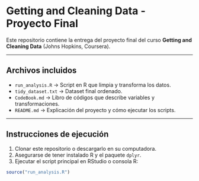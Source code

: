 

# Getting and Cleaning Data - Proyecto Final

Este repositorio contiene la entrega del proyecto final del curso **Getting and Cleaning Data** (Johns Hopkins, Coursera).

---

## Archivos incluidos

- `run_analysis.R` → Script en R que limpia y transforma los datos.  
- `tidy_dataset.txt` → Dataset final ordenado.  
- `CodeBook.md` → Libro de códigos que describe variables y transformaciones.  
- `README.md` → Explicación del proyecto y cómo ejecutar los scripts.  

---

## Instrucciones de ejecución

1. Clonar este repositorio o descargarlo en su computadora.  
2. Asegurarse de tener instalado R y el paquete `dplyr`.  
3. Ejecutar el script principal en RStudio o consola R:  

```r
source("run_analysis.R")
